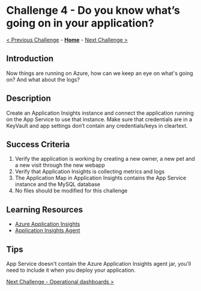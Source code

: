 # Challenge 4 - Do you know what’s going on in your application?

[< Previous Challenge](./challenge-03.md) - **[Home](../README.md)** - [Next Challenge >](./challenge-05.md)

## Introduction

Now things are running on Azure, how can we keep an eye on what's going on? And what about the logs?

## Description

Create an Application Insights instance and connect the application running on the App Service to use that instance. Make sure that credentials are in a KeyVault and app settings don’t contain any credentials/keys in cleartext.

## Success Criteria

1. Verify the application is working by creating a new owner, a new pet and a new visit through the new webapp
1. Verify that Application Insights is collecting metrics and logs
1. The Application Map in Application Insights contains the App Service instance and the MySQL database
1. No files should be modified for this challenge

## Learning Resources

- [Azure Application Insights](https://docs.microsoft.com/en-us/azure/azure-monitor/app/app-insights-overview)
- [Application Insights Agent](https://docs.microsoft.com/en-us/azure/azure-monitor/app/java-in-process-agent)

## Tips

App Service doesn't contain the Azure Application Insights agent jar, you'll need to include it when you deploy your application.

[Next Challenge - Operational dashboards >](./challenge-05.md)
